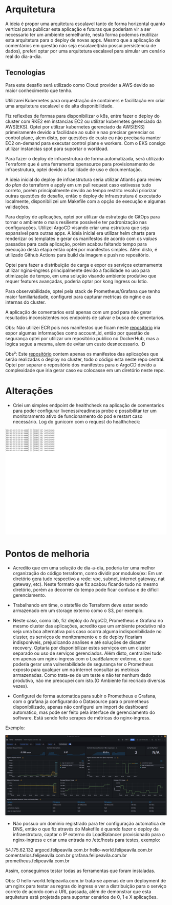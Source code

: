 # Arquitetura

A ideia é propor uma arquitetura escalavel tanto de forma horizontal quanto vertical para publicar esta aplicação e futuras que poderiam vir a ser necessario ter um ambiente semelhante, nesta forma podemos reutilizar esta arquitetura para o deploy de novas apps. Mesmo que a aplicação de comentários em questão não seja escalavel(não possui persistencia de dados), preferi optar por uma arquitetura escalavel para simular um cenário real do dia-a-dia.

## Tecnologias

Para este desafio será utilizado como Cloud provider a AWS devido ao maior conhecimento que tenho.

Utilizarei Kubernetes para orquestração de containers e facilitação em criar uma arquitetura escalavel e de alta disponibilidade.

Fiz reflexões de formas para disponibilizar o k8s, entre fazer o deploy do cluster com RKE2 em instancias EC2 ou utilizar kubernetes gerenciado da AWS(EKS). Optei por utilizar kubernetes gerenciado da AWS(EKS) primeiramente devido a facilidade ao subir e nao precisar gerenciar os control plane, alem disto, por questões de custo eu não precisaria manter EC2 on-demand para executar control plane e workers. Com o EKS consigo utilizar instancias spot para suportar o workload.

Para fazer o deploy de infraestrutura de forma automatizada, será utilizado Terraform que é uma ferramenta opensource para provisionamento de infraestrutura, optei devido a facilidade de uso e documentação.

A ideia inicial do deploy de infraestrutura seria utilizar Atlantis para review do *plan* do terraform e apply em um pull request caso estivesse tudo correto, porém principalmente devido ao tempo restrito resolvi priorizar outras questões do desafio, então o deploy de infraestrutura é executado localmente, disponibilizei um Makefile com a opção de execução e algumas validações.

Para deploy de aplicações, optei por utilizar da estrategia de GitOps para tornar o ambiente o mais resiliente possivel e ter padronização nas configurações. Utilizei ArgoCD visando criar uma estrutura que seja expansivel para outras apps. A ideia inicial era utilizar helm charts para renderizar os templates e gerar os manifestos de acordo com os *values* passados para cada aplicação, porém acabou faltando tempo para execução desta etapa então optei por manifestos simples. Além disto, é utilizado Github Actions para build da imagem e push no repositório.

Optei para fazer a distribuição de carga e expor os serviços externamente utilizar nginx-ingress principalmente devido a facilidade no uso para otimização de tempo, em uma solução visando ambiente produtivo que requer features avançadas, poderia optar por kong Ingress ou Istio.

Para observabilidade, optei pela stack de Prometheus/Grafana que tenho maior familiariadade, configurei para capturar metricas do nginx e as internas do cluster.

A aplicação de comentarios está apenas com um pod para não gerar resultados inconsistentes nos endpoints de salvar e busca de comentarios.

Obs: Não utilizei ECR pois nos manifestos que ficam neste [repositório](https://github.com/Fsavila/desafio-apps) iria expor algumas informações como account_id, então por questão de segurança optei por utilizar um repositório publico no DockerHub, mas a logica segue a mesma, alem de evitar um custo desnecessario. :D

Obs²: Este [repositório](https://github.com/Fsavila/desafio-apps) contem apenas os manifestos das aplicações que serão realizadas o deploy no cluster, todo o código esta neste repo central. Optei por separar o repositório dos manifestos para o ArgoCD devido a complexidade que iria gerar caso eu colocasse em um diretório neste repo.

# Alterações

- Criei um simples endpoint de healthcheck na aplicação de comentarios para poder configurar liveness/readiness probe e possibilitar ter um monitoramento ativo de funcionamento do pod e restart caso necessário. Log do gunicorn com o request do healthcheck:

![Healthcheck](./images/healthcheck.png)

# Pontos de melhoria

- Acredito que em uma solução de dia-a-dia, poderia ter uma melhor organização do código terraform, como dividir por modulos(ex: Em um diretório gera tudo respectivo a rede: vpc, subnet, internet gateway, nat gateway, etc). Neste formato que fiz acabou ficando tudo no mesmo diretório, porém ao decorrer do tempo pode ficar confuso e de dificil gerenciamento.

- Trabalhando em time, o statefile do Terraform deve estar sendo armazenado em um storage externo como o S3, por exemplo.

- Neste caso, como lab, fiz deploy do ArgoCD, Prometheus e Grafana no mesmo cluster das aplicações, acredito que um ambiente produtivo não seja uma boa alternativa pois caso ocorra alguma indisponibilidade no cluster, os serviços de monitoramento e o de deploy ficariam indisponiveis, prejudicando analises e até soluções de disaster recovery. Optaria por disponibilizar estes serviços em um cluster separado ou uso de serviços gerenciados. Além disto, centralizei tudo em apenas um nginx-ingress com o LoadBalancer externo, o que poderia gerar uma vulnerabilidade de segurança ter o Prometheus exposto para qualquer um na internet consultar as metricas armazenadas. Como trata-se de um teste e não ter nenhum dado produtivo, não me preocupei com isto.(O Ambiente foi recriado diversas vezes).

- Configurei de forma automatica para subir o Prometheus e Grafana, com o grafana ja configurando o Datasource para o prometheus disponibilizado, apenas não configurei um import de dashboard automatico, mas pode ser feito pela interface de gerenciamento do software. Está sendo feito scrapes de métricas do nginx-ingress.

Exemplo:

![Grafana](./images/grafana.png)

- Não possuo um dominio registrado para ter configuração automatica de DNS, então o que fiz através do Makefile é quando fazer o deploy da infraestrutura, captar o IP externo do LoadBalancer provisionado para o nginx-ingress e criar uma entrada no /etc/hosts para testes, exemplo:

54.175.62.132 argocd.felipeavila.com.br hello-world.felipeavila.com.br comentarios.felipeavila.com.br grafana.felipeavila.com.br prometheus.felipeavila.com.br

Assim, conseguimos testar todas as ferramentas que foram instaladas.

Obs: O hello-world.felipeavila.com.br trata-se apenas de um deployment de um nginx para testar as regras do ingress e ver a distribuição para o serviço correto de acordo com a URL passada, além de demonstrar que esta arquitetura está projetada para suportar cenários de 0, 1 e X aplicações.
